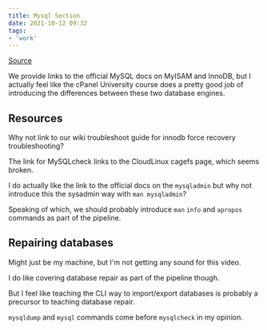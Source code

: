 ```yaml
---
title: Mysql Section
date: 2021-10-12 09:32
tags:
- 'work'
---
```


[Source](https://360.articulate.com/review/content/f0a5c639-0682-496b-9c9b-3fea57365bcd/review)

We provide links to the official MySQL docs on MyISAM and InnoDB, but I actually
feel like the cPanel University course does a pretty good job of introducing
the differences between these two database engines. 

## Resources

Why not link to our wiki troubleshoot guide for innodb force recovery
troubleshooting?

The link for MySQLcheck links to the CloudLinux cagefs page, which seems broken.

I do actually like the link to the official docs on the `mysqladmin` but why not
introduce this the sysadmin way with `man mysqladmin`? 

Speaking of which, we should probably introduce `man` `info` and `apropos`
commands as part of the pipeline.

## Repairing databases

Might just be my machine, but I'm not getting any sound for this video.

I do like covering database repair as part of the pipeline though. 

But I feel like teaching the CLI way to import/export databases is probably a
precursor to teaching database repair. 

`mysqldump` and `mysql` commands come before `mysqlcheck` in my opinion.

